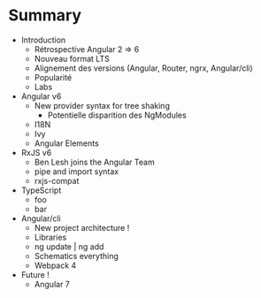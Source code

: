 
# Summary 

* Introduction
    * Rétrospective Angular 2 => 6
    * Nouveau format LTS
    * Alignement des versions (Angular, Router, ngrx, Angular/cli)
    * Popularité
    * Labs
* Angular v6
    * New provider syntax for tree shaking
        * Potentielle disparition des NgModules
    * I18N
    * Ivy
    * Angular Elements
* RxJS v6
    * Ben Lesh joins the Angular Team
    * pipe and import syntax
    * rxjs-compat
* TypeScript
    * foo
    * bar
* Angular/cli
    * New project architecture !
    * Libraries
    * ng update | ng add
    * Schematics everything
    * Webpack 4
* Future !
    * Angular 7
